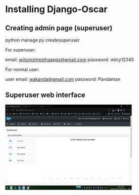 # Installing Django-Oscar

## Creating admin page (superuser)

python manage.py createsuperuser

For superuser:

email: wilsonshresthaapps@gmail.com
password: wilcy12345

For normal user:

user email: wakanda@gmail.com
password: Pandaman

## Superuser web interface
<img src="superuser.png" width="400" height="270"> 